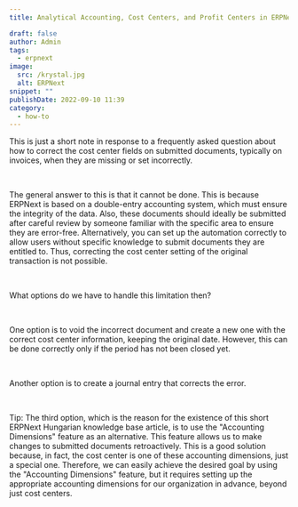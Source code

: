 ```yaml
---
title: Analytical Accounting, Cost Centers, and Profit Centers in ERPNext

draft: false
author: Admin
tags:
  - erpnext
image:
  src: /krystal.jpg
  alt: ERPNext
snippet: ""
publishDate: 2022-09-10 11:39
category:
  - how-to
---
```


<div class="ql-editor read-mode"><p>This is just a short note in response to a frequently asked question about how to correct the cost center fields on submitted documents, typically on invoices, when they are missing or set incorrectly.</p><p><br></p><p>The general answer to this is that it cannot be done. This is because ERPNext is based on a double-entry accounting system, which must ensure the integrity of the data. Also, these documents should ideally be submitted after careful review by someone familiar with the specific area to ensure they are error-free. Alternatively, you can set up the automation correctly to allow users without specific knowledge to submit documents they are entitled to. Thus, correcting the cost center setting of the original transaction is not possible.</p><p><br></p><p>What options do we have to handle this limitation then?</p><p><br></p><p>One option is to void the incorrect document and create a new one with the correct cost center information, keeping the original date. However, this can be done correctly only if the period has not been closed yet.</p><p><br></p><p>Another option is to create a journal entry that corrects the error.</p><p><br></p><p>Tip: The third option, which is the reason for the existence of this short ERPNext Hungarian knowledge base article, is to use the "Accounting Dimensions" feature as an alternative. This feature allows us to make changes to submitted documents retroactively. This is a good solution because, in fact, the cost center is one of these accounting dimensions, just a special one. Therefore, we can easily achieve the desired goal by using the "Accounting Dimensions" feature, but it requires setting up the appropriate accounting dimensions for our organization in advance, beyond just cost centers.</p></div>
